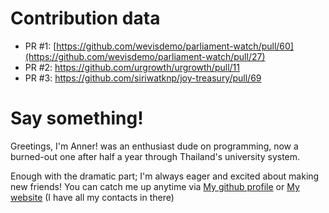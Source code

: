 # Contribution data

- PR #1: [https://github.com/wevisdemo/parliament-watch/pull/60](https://github.com/wevisdemo/parliament-watch/pull/27)
- PR #2: https://github.com/urgrowth/urgrowth/pull/11
- PR #3: https://github.com/siriwatknp/joy-treasury/pull/69

# Say something!
Greetings,
I'm Anner! was an enthusiast dude on programming, now a burned-out one after half a year through Thailand's university system.

Enough with the dramatic part; I'm always eager and excited about making new friends! You can catch me up anytime via [My github profile](https://github.com/Annerez) or [My website](https://annerez.github.io/) (I have all my contacts in there)
